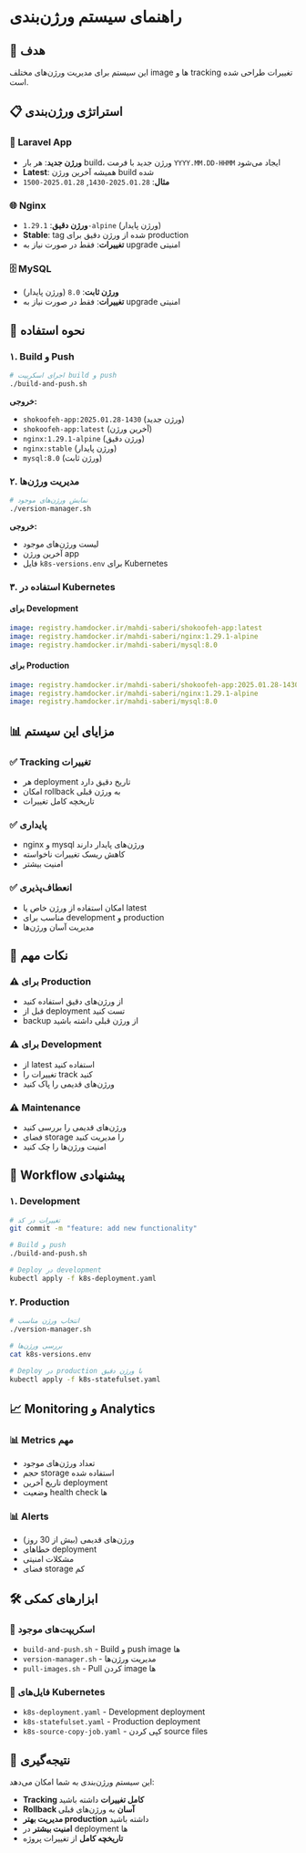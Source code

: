 # راهنمای سیستم ورژن‌بندی

## 🎯 هدف
این سیستم برای مدیریت ورژن‌های مختلف image ها و tracking تغییرات طراحی شده است.

## 📋 استراتژی ورژن‌بندی

### 🚀 Laravel App
- **ورژن جدید**: هر بار build، ورژن جدید با فرمت `YYYY.MM.DD-HHMM` ایجاد می‌شود
- **Latest**: همیشه آخرین ورژن build شده
- **مثال**: `2025.01.28-1430`, `2025.01.28-1500`

### 🌐 Nginx
- **ورژن دقیق**: `1.29.1-alpine` (ورژن پایدار)
- **Stable**: tag شده از ورژن دقیق برای production
- **تغییرات**: فقط در صورت نیاز به upgrade امنیتی

### 🗄️ MySQL
- **ورژن ثابت**: `8.0` (ورژن پایدار)
- **تغییرات**: فقط در صورت نیاز به upgrade امنیتی

## 🔧 نحوه استفاده

### ۱. Build و Push
```bash
# اجرای اسکریپت build و push
./build-and-push.sh
```

**خروجی:**
- `shokoofeh-app:2025.01.28-1430` (ورژن جدید)
- `shokoofeh-app:latest` (آخرین ورژن)
- `nginx:1.29.1-alpine` (ورژن دقیق)
- `nginx:stable` (ورژن پایدار)
- `mysql:8.0` (ورژن ثابت)

### ۲. مدیریت ورژن‌ها
```bash
# نمایش ورژن‌های موجود
./version-manager.sh
```

**خروجی:**
- لیست ورژن‌های موجود
- آخرین ورژن app
- فایل `k8s-versions.env` برای Kubernetes

### ۳. استفاده در Kubernetes

#### برای Development
```yaml
image: registry.hamdocker.ir/mahdi-saberi/shokoofeh-app:latest
image: registry.hamdocker.ir/mahdi-saberi/nginx:1.29.1-alpine
image: registry.hamdocker.ir/mahdi-saberi/mysql:8.0
```

#### برای Production
```yaml
image: registry.hamdocker.ir/mahdi-saberi/shokoofeh-app:2025.01.28-1430
image: registry.hamdocker.ir/mahdi-saberi/nginx:1.29.1-alpine
image: registry.hamdocker.ir/mahdi-saberi/mysql:8.0
```

## 📊 مزایای این سیستم

### ✅ **Tracking تغییرات**
- هر deployment تاریخ دقیق دارد
- امکان rollback به ورژن قبلی
- تاریخچه کامل تغییرات

### ✅ **پایداری**
- nginx و mysql ورژن‌های پایدار دارند
- کاهش ریسک تغییرات ناخواسته
- امنیت بیشتر

### ✅ **انعطاف‌پذیری**
- امکان استفاده از ورژن خاص یا latest
- مناسب برای development و production
- مدیریت آسان ورژن‌ها

## 🚨 نکات مهم

### ⚠️ **برای Production**
- از ورژن‌های دقیق استفاده کنید
- قبل از deployment تست کنید
- backup از ورژن قبلی داشته باشید

### ⚠️ **برای Development**
- از latest استفاده کنید
- تغییرات را track کنید
- ورژن‌های قدیمی را پاک کنید

### ⚠️ **Maintenance**
- ورژن‌های قدیمی را بررسی کنید
- فضای storage را مدیریت کنید
- امنیت ورژن‌ها را چک کنید

## 🔄 Workflow پیشنهادی

### ۱. **Development**
```bash
# تغییرات در کد
git commit -m "feature: add new functionality"

# Build و push
./build-and-push.sh

# Deploy در development
kubectl apply -f k8s-deployment.yaml
```

### ۲. **Production**
```bash
# انتخاب ورژن مناسب
./version-manager.sh

# بررسی ورژن‌ها
cat k8s-versions.env

# Deploy در production با ورژن دقیق
kubectl apply -f k8s-statefulset.yaml
```

## 📈 Monitoring و Analytics

### 📊 **Metrics مهم**
- تعداد ورژن‌های موجود
- حجم storage استفاده شده
- تاریخ آخرین deployment
- وضعیت health check ها

### 📊 **Alerts**
- ورژن‌های قدیمی (بیش از 30 روز)
- خطاهای deployment
- مشکلات امنیتی
- فضای storage کم

## 🛠️ ابزارهای کمکی

### 📝 **اسکریپت‌های موجود**
- `build-and-push.sh` - Build و push image ها
- `version-manager.sh` - مدیریت ورژن‌ها
- `pull-images.sh` - Pull کردن image ها

### 📝 **فایل‌های Kubernetes**
- `k8s-deployment.yaml` - Development deployment
- `k8s-statefulset.yaml` - Production deployment
- `k8s-source-copy-job.yaml` - کپی کردن source files

## 🎉 نتیجه‌گیری

این سیستم ورژن‌بندی به شما امکان می‌دهد:
- **Tracking کامل تغییرات** داشته باشید
- **Rollback آسان** به ورژن‌های قبلی
- **مدیریت بهتر production** داشته باشید
- **امنیت بیشتر** در deployment ها
- **تاریخچه کامل** از تغییرات پروژه 